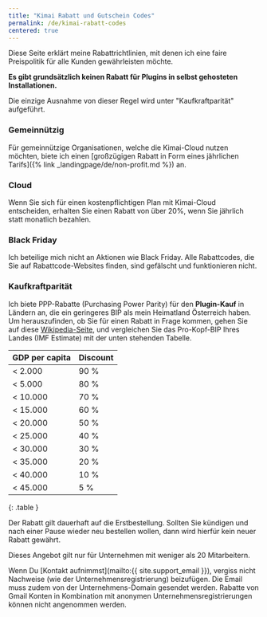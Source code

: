 ```yaml
---
title: "Kimai Rabatt und Gutschein Codes"
permalink: /de/kimai-rabatt-codes
centered: true
---
```


Diese Seite erklärt meine Rabattrichtlinien, mit denen ich eine faire Preispolitik für alle Kunden gewährleisten möchte.

**Es gibt grundsätzlich keinen Rabatt für Plugins in selbst gehosteten Installationen.**

Die einzige Ausnahme von dieser Regel wird unter "Kaufkraftparität" aufgeführt.

### Gemeinnützig

Für gemeinnützige Organisationen, welche die Kimai-Cloud nutzen möchten, biete ich einen [großzügigen Rabatt in Form eines jährlichen Tarifs]({% link _landingpage/de/non-profit.md %}) an.   

### Cloud

Wenn Sie sich für einen kostenpflichtigen Plan mit Kimai-Cloud entscheiden, erhalten Sie einen Rabatt von über 20%, wenn Sie jährlich statt monatlich bezahlen.

### Black Friday

Ich beteilige mich nicht an Aktionen wie Black Friday.
Alle Rabattcodes, die Sie auf Rabattcode-Websites finden, sind gefälscht und funktionieren nicht.

### Kaufkraftparität

Ich biete PPP-Rabatte (Purchasing Power Parity) für den **Plugin-Kauf** in Ländern an, die ein geringeres BIP als mein Heimatland Österreich haben.
Um herauszufinden, ob Sie für einen Rabatt in Frage kommen, gehen Sie auf diese [Wikipedia-Seite](https://en.wikipedia.org/wiki/List_of_countries_by_GDP_(nominal)_per_capita),
und vergleichen Sie das Pro-Kopf-BIP Ihres Landes (IMF Estimate) mit der unten stehenden Tabelle.

| GDP per capita | Discount |
|----------------|----------|
| <  2.000       | 90 %     |
| <  5.000       | 80 %     |
| < 10.000       | 70 %     |
| < 15.000       | 60 %     |
| < 20.000       | 50 %     |
| < 25.000       | 40 %     |
| < 30.000       | 30 %     |
| < 35.000       | 20 %     |
| < 40.000       | 10 %     |
| < 45.000       | 5 %      |
{: .table }

Der Rabatt gilt dauerhaft auf die Erstbestellung. 
Sollten Sie kündigen und nach einer Pause wieder neu bestellen wollen, dann wird hierfür kein neuer Rabatt gewährt. 

Dieses Angebot gilt nur für Unternehmen mit weniger als 20 Mitarbeitern.

Wenn Du [Kontakt aufnimmst](mailto:{{ site.support_email }}), vergiss nicht Nachweise (wie der Unternehmensregistrierung) beizufügen.
Die Email muss zudem von der Unternehmens-Domain gesendet werden. Rabatte von Gmail Konten in Kombination mit anonymen 
Unternehmensregistrierungen können nicht angenommen werden.
